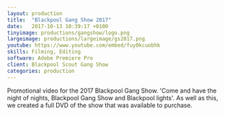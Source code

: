 ```yaml
---
layout: production
title:  "Blackpool Gang Show 2017"
date:   2017-10-13 10:39:17 +0100
tinyimage: productions/gangshow/logo.png
largeimage: productions/largeimage/gs2017.png
youtube: https://www.youtube.com/embed/fuy0kcuobhk
skills: Filming, Editing
software: Adobe Premiere Pro
client: Blackpool Scout Gang Show
categories: production
---
```

<!--The date is in american format, sorry!-->
<!--For the youtube link, copy from the videos page, an example would be 'https://www.youtube.com/embed/rT26VIe_VBQ'-->
<!-- Tinyimage must be 500 x 500 pixels, make background transparent (looks better but optional), url is from the /images directory -->
<!-- Write the description below, no character limit -->

Promotional video for the 2017 Blackpool Gang Show. 'Come and have the night of nights, Blackpool Gang Show and Blackpool lights'.  As well as this, we created a full DVD of the show that was available to purchase.
